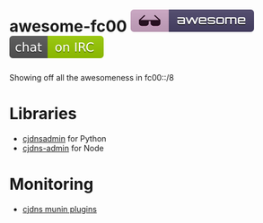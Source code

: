 # awesome-fc00 [![Awesome](img/awesome.svg)](https://github.com/sindresorhus/awesome) [![Chat on IRC](img/irc.svg)](irc://irc.fc00.io)
Showing off all the awesomeness in fc00::/8

# Libraries

* [cjdnsadmin](https://pypi.python.org/pypi/cjdnsadmin) for Python
* [cjdns-admin](https://www.npmjs.com/package/cjdns-admin) for Node

# Monitoring
* [cjdns munin plugins](https://github.com/thefinn93/munin-plugins/tree/master/cjdns)
